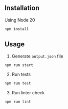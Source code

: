 ## Installation

Using Node 20
  ```sh
  npm install
  ```

## Usage
1. Generate `output.json` file
```sh
npm run start
```

2. Run tests
```sh
npm run test
```

3. Run linter check
```sh
npm run lint
```
